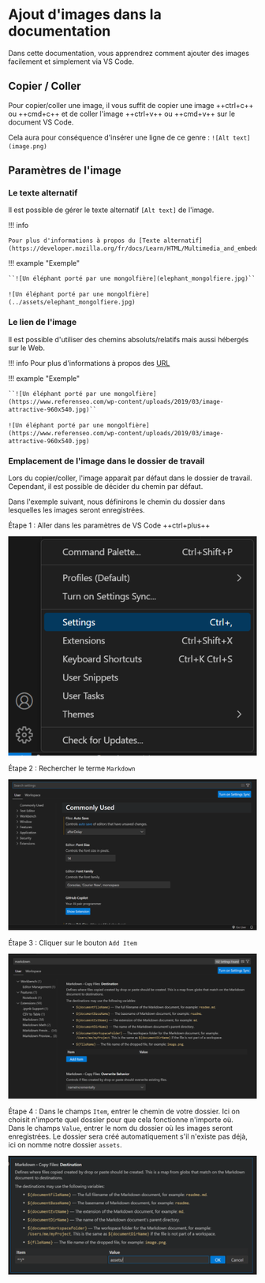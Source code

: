 # Ajout d'images dans la documentation

Dans cette documentation, vous apprendrez comment ajouter des images facilement et simplement via VS Code.

## Copier / Coller

Pour copier/coller une image, il vous suffit de copier une image ++ctrl+c++ ou ++cmd+c++ et de coller l'image ++ctrl+v++ ou ++cmd+v++ sur le document VS Code.

Cela aura pour conséquence d'insérer une ligne de ce genre : `![Alt text](image.png)`

## Paramètres de l'image

### Le texte alternatif

Il est possible de gérer le texte alternatif `[Alt text]` de l'image.

!!! info

    Pour plus d'informations à propos du [Texte alternatif](https://developer.mozilla.org/fr/docs/Learn/HTML/Multimedia_and_embedding/Images_in_HTML#texte_alternatif).

!!! example "Exemple"

    ``![Un éléphant porté par une mongolfière](elephant_mongolfiere.jpg)``

    ![Un éléphant porté par une mongolfière](../assets/elephant_mongolfiere.jpg)

### Le lien de l'image

Il est possible d'utiliser des chemins absoluts/relatifs mais aussi hébergés sur le Web.

!!! info
Pour plus d'informations à propos des [URL](https://developer.mozilla.org/fr/docs/Learn/Common_questions/Web_mechanics/What_is_a_URL)

!!! example "Exemple"

    ``![Un éléphant porté par une mongolfière](https://www.referenseo.com/wp-content/uploads/2019/03/image-attractive-960x540.jpg)``

    ![Un éléphant porté par une mongolfière](https://www.referenseo.com/wp-content/uploads/2019/03/image-attractive-960x540.jpg)

### Emplacement de l'image dans le dossier de travail

Lors du copier/coller, l'image apparait par défaut dans le dossier de travail. Cependant, il est possible de décider du chemin par défaut.

Dans l'exemple suivant, nous définirons le chemin du dossier dans lesquelles les images seront enregistrées.

Étape 1 : Aller dans les paramètres de VS Code ++ctrl+plus++

![Alt text](../assets/step1-ajout-image.png)

Étape 2 : Rechercher le terme `Markdown`

![Alt text](../assets/step2-ajout-image.png)

Étape 3 : Cliquer sur le bouton `Add Item`

![Alt text](../assets/step3-ajout-image.png)

Étape 4 : Dans le champs `Item`, entrer le chemin de votre dossier. Ici on choisit n'importe quel dossier pour que cela fonctionne n'importe où.  
Dans le champs `Value`, entrer le nom du dossier où les images seront enregistrées. Le dossier sera créé automatiquement s'il n'existe pas déjà, ici on nomme notre dossier `assets`.

![Alt text](../assets/step4-ajout-image.png)
